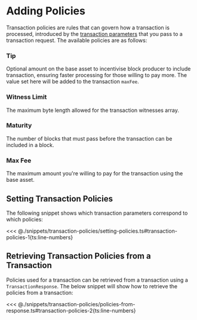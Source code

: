 # Adding Policies

Transaction policies are rules that can govern how a transaction is processed, introduced by the [transaction parameters](./transaction-parameters.md) that you pass to a transaction request. The available policies are as follows:

### Tip

Optional amount on the base asset to incentivise block producer to include transaction, ensuring faster processing for those willing to pay more. The value set here will be added to the transaction `maxFee`.

### Witness Limit

The maximum byte length allowed for the transaction witnesses array.

### Maturity

The number of blocks that must pass before the transaction can be included in a block.

### Max Fee

The maximum amount you're willing to pay for the transaction using the base asset.

## Setting Transaction Policies

The following snippet shows which transaction parameters correspond to which policies:

<<< @./snippets/transaction-policies/setting-policies.ts#transaction-policies-1{ts:line-numbers}

## Retrieving Transaction Policies from a Transaction

Policies used for a transaction can be retrieved from a transaction using a `TransactionResponse`. The below snippet will show how to retrieve the policies from a transaction:

<<< @./snippets/transaction-policies/policies-from-response.ts#transaction-policies-2{ts:line-numbers}
